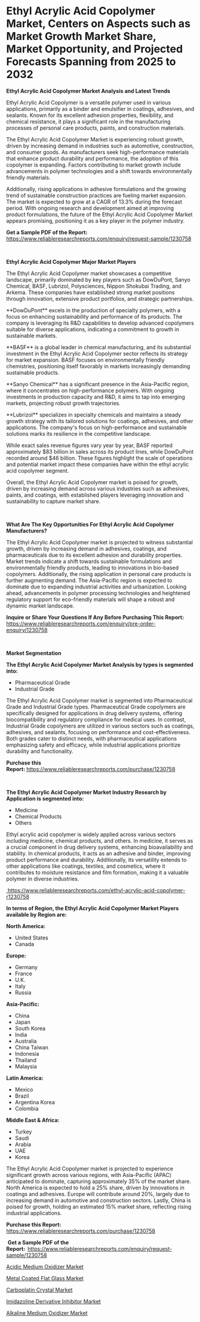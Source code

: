 <p><h1>Ethyl Acrylic Acid Copolymer Market, Centers on Aspects such as Market Growth Market Share, Market Opportunity, and Projected Forecasts Spanning from 2025 to 2032</h1></p><p><strong>Ethyl Acrylic Acid Copolymer Market Analysis and Latest Trends</strong></p>
<p><p>Ethyl Acrylic Acid Copolymer is a versatile polymer used in various applications, primarily as a binder and emulsifier in coatings, adhesives, and sealants. Known for its excellent adhesion properties, flexibility, and chemical resistance, it plays a significant role in the manufacturing processes of personal care products, paints, and construction materials.</p><p>The Ethyl Acrylic Acid Copolymer Market is experiencing robust growth, driven by increasing demand in industries such as automotive, construction, and consumer goods. As manufacturers seek high-performance materials that enhance product durability and performance, the adoption of this copolymer is expanding. Factors contributing to market growth include advancements in polymer technologies and a shift towards environmentally friendly materials.</p><p>Additionally, rising applications in adhesive formulations and the growing trend of sustainable construction practices are fueling market expansion. The market is expected to grow at a CAGR of 13.3% during the forecast period. With ongoing research and development aimed at improving product formulations, the future of the Ethyl Acrylic Acid Copolymer Market appears promising, positioning it as a key player in the polymer industry.</p></p>
<p><strong>Get a Sample PDF of the Report:&nbsp;</strong> <a href="https://www.reliableresearchreports.com/enquiry/request-sample/1230758?utm_campaign=8&utm_medium=2&utm_source=Github&utm_content=ia&utm_term=03042025&utm_id=ethyl-acrylic-acid-copolymer">https://www.reliableresearchreports.com/enquiry/request-sample/1230758</a></p>
<p>&nbsp;</p>
<p><strong>Ethyl Acrylic Acid Copolymer Major Market Players</strong></p>
<p><p>The Ethyl Acrylic Acid Copolymer market showcases a competitive landscape, primarily dominated by key players such as DowDuPont, Sanyo Chemical, BASF, Lubrizol, Polysciences, Nippon Shokubai Trading, and Arkema. These companies have established strong market positions through innovation, extensive product portfolios, and strategic partnerships.</p><p>**DowDuPont** excels in the production of specialty polymers, with a focus on enhancing sustainability and performance of its products. The company is leveraging its R&D capabilities to develop advanced copolymers suitable for diverse applications, indicating a commitment to growth in sustainable markets.</p><p>**BASF** is a global leader in chemical manufacturing, and its substantial investment in the Ethyl Acrylic Acid Copolymer sector reflects its strategy for market expansion. BASF focuses on environmentally friendly chemistries, positioning itself favorably in markets increasingly demanding sustainable products.</p><p>**Sanyo Chemical** has a significant presence in the Asia-Pacific region, where it concentrates on high-performance polymers. With ongoing investments in production capacity and R&D, it aims to tap into emerging markets, projecting robust growth trajectories.</p><p>**Lubrizol** specializes in specialty chemicals and maintains a steady growth strategy with its tailored solutions for coatings, adhesives, and other applications. The company's focus on high-performance and sustainable solutions marks its resilience in the competitive landscape.</p><p>While exact sales revenue figures vary year by year, BASF reported approximately $83 billion in sales across its product lines, while DowDuPont recorded around $46 billion. These figures highlight the scale of operations and potential market impact these companies have within the ethyl acrylic acid copolymer segment.</p><p>Overall, the Ethyl Acrylic Acid Copolymer market is poised for growth, driven by increasing demand across various industries such as adhesives, paints, and coatings, with established players leveraging innovation and sustainability to capture market share.</p></p>
<p>&nbsp;</p>
<p><strong>What Are The Key Opportunities For Ethyl Acrylic Acid Copolymer Manufacturers?</strong></p>
<p><p>The Ethyl Acrylic Acid Copolymer market is projected to witness substantial growth, driven by increasing demand in adhesives, coatings, and pharmaceuticals due to its excellent adhesion and durability properties. Market trends indicate a shift towards sustainable formulations and environmentally friendly products, leading to innovations in bio-based copolymers. Additionally, the rising application in personal care products is further augmenting demand. The Asia-Pacific region is expected to dominate due to expanding industrial activities and urbanization. Looking ahead, advancements in polymer processing technologies and heightened regulatory support for eco-friendly materials will shape a robust and dynamic market landscape.</p></p>
<p><strong>Inquire or Share Your Questions If Any Before Purchasing This Report:</strong> <a href="https://www.reliableresearchreports.com/enquiry/pre-order-enquiry/1230758?utm_campaign=8&utm_medium=2&utm_source=Github&utm_content=ia&utm_term=03042025&utm_id=ethyl-acrylic-acid-copolymer">https://www.reliableresearchreports.com/enquiry/pre-order-enquiry/1230758</a></p>
<p>&nbsp;</p>
<p><strong>Market Segmentation</strong></p>
<p><strong>The Ethyl Acrylic Acid Copolymer Market Analysis by types is segmented into:</strong></p>
<p><ul><li>Pharmaceutical Grade</li><li>Industrial Grade</li></ul></p>
<p><p>The Ethyl Acrylic Acid Copolymer market is segmented into Pharmaceutical Grade and Industrial Grade types. Pharmaceutical Grade copolymers are specifically designed for applications in drug delivery systems, offering biocompatibility and regulatory compliance for medical uses. In contrast, Industrial Grade copolymers are utilized in various sectors such as coatings, adhesives, and sealants, focusing on performance and cost-effectiveness. Both grades cater to distinct needs, with pharmaceutical applications emphasizing safety and efficacy, while industrial applications prioritize durability and functionality.</p></p>
<p><strong>Purchase this Report:&nbsp;</strong><a href="https://www.reliableresearchreports.com/purchase/1230758?utm_campaign=8&utm_medium=2&utm_source=Github&utm_content=ia&utm_term=03042025&utm_id=ethyl-acrylic-acid-copolymer">https://www.reliableresearchreports.com/purchase/1230758</a></p>
<p>&nbsp;</p>
<p><strong>The Ethyl Acrylic Acid Copolymer Market Industry Research by Application is segmented into:</strong></p>
<p><ul><li>Medicine</li><li>Chemical Products</li><li>Others</li></ul></p>
<p><p>Ethyl acrylic acid copolymer is widely applied across various sectors including medicine, chemical products, and others. In medicine, it serves as a crucial component in drug delivery systems, enhancing bioavailability and stability. In chemical products, it acts as an adhesive and binder, improving product performance and durability. Additionally, its versatility extends to other applications like coatings, textiles, and cosmetics, where it contributes to moisture resistance and film formation, making it a valuable polymer in diverse industries.</p></p>
<p><a href="https://www.reliableresearchreports.com/ethyl-acrylic-acid-copolymer-r1230758?utm_campaign=8&utm_medium=2&utm_source=Github&utm_content=ia&utm_term=03042025&utm_id=ethyl-acrylic-acid-copolymer">&nbsp;https://www.reliableresearchreports.com/ethyl-acrylic-acid-copolymer-r1230758</a></p>
<p><strong>In terms of Region, the Ethyl Acrylic Acid Copolymer Market Players available by Region are:</strong></p>
<p>
    <p> <strong> North America: </strong>
        <ul>
            <li>United States</li>
            <li>Canada</li>
        </ul>
        </p> 
    <p> <strong> Europe: </strong>
        <ul>
            <li>Germany</li>
            <li>France</li>
            <li>U.K.</li>
            <li>Italy</li>
            <li>Russia</li>
        </ul>
        </p> 
    <p> <strong> Asia-Pacific: </strong>
        <ul>
            <li>China</li>
            <li>Japan</li>
            <li>South Korea</li>
            <li>India</li>
            <li>Australia</li>
            <li>China Taiwan</li>
            <li>Indonesia</li>
            <li>Thailand</li>
            <li>Malaysia</li>
        </ul>
        </p> 
    <p> <strong> Latin America: </strong>
        <ul>
            <li>Mexico</li>
            <li>Brazil</li>
            <li>Argentina Korea</li>
            <li>Colombia</li>
        </ul>
        </p> 
    <p> <strong> Middle East & Africa: </strong>
        <ul>
            <li>Turkey</li>
            <li>Saudi</li>
            <li>Arabia</li>
            <li>UAE</li>
            <li>Korea</li>
        </ul>
    </p>
    </p>
<p><p>The Ethyl Acrylic Acid Copolymer market is projected to experience significant growth across various regions, with Asia-Pacific (APAC) anticipated to dominate, capturing approximately 35% of the market share. North America is expected to hold a 25% share, driven by innovations in coatings and adhesives. Europe will contribute around 20%, largely due to increasing demand in automotive and construction sectors. Lastly, China is poised for growth, holding an estimated 15% market share, reflecting rising industrial applications.</p></p>
<p><strong>Purchase this Report: </strong><a href="https://www.reliableresearchreports.com/purchase/1230758?utm_campaign=8&utm_medium=2&utm_source=Github&utm_content=ia&utm_term=03042025&utm_id=ethyl-acrylic-acid-copolymer">https://www.reliableresearchreports.com/purchase/1230758</a></p>
<p>&nbsp;<strong>Get a Sample PDF of the Report:&nbsp;&nbsp;</strong><a href="https://www.reliableresearchreports.com/enquiry/request-sample/1230758?utm_campaign=8&utm_medium=2&utm_source=Github&utm_content=ia&utm_term=03042025&utm_id=ethyl-acrylic-acid-copolymer">https://www.reliableresearchreports.com/enquiry/request-sample/1230758</a></p>
<p><strong></strong></p>
<p><p><a href="https://github.com/maseykokosq1/Market-Research-Report-List-1/blob/main/acidic-medium-oxidizer-market.md?utm_campaign=8&utm_medium=2&utm_source=Github&utm_content=ia&utm_term=03042025&utm_id=ethyl-acrylic-acid-copolymer">Acidic Medium Oxidizer Market</a></p><p><a href="https://github.com/shpirttangim48/Market-Research-Report-List-1/blob/main/metal-coated-flat-glass-market.md?utm_campaign=8&utm_medium=2&utm_source=Github&utm_content=ia&utm_term=03042025&utm_id=ethyl-acrylic-acid-copolymer">Metal Coated Flat Glass Market</a></p><p><a href="https://github.com/lugnabirue/Market-Research-Report-List-1/blob/main/carboplatin-crystal-market.md?utm_campaign=8&utm_medium=2&utm_source=Github&utm_content=ia&utm_term=03042025&utm_id=ethyl-acrylic-acid-copolymer">Carboplatin Crystal Market</a></p><p><a href="https://github.com/braisykhwezi/Market-Research-Report-List-1/blob/main/imidazoline-derivative-inhibitor-market.md?utm_campaign=8&utm_medium=2&utm_source=Github&utm_content=ia&utm_term=03042025&utm_id=ethyl-acrylic-acid-copolymer">Imidazoline Derivative Inhibitor Market</a></p><p><a href="https://github.com/marteionun0/Market-Research-Report-List-1/blob/main/alkaline-medium-oxidizer-market.md?utm_campaign=8&utm_medium=2&utm_source=Github&utm_content=ia&utm_term=03042025&utm_id=ethyl-acrylic-acid-copolymer">Alkaline Medium Oxidizer Market</a></p></p>